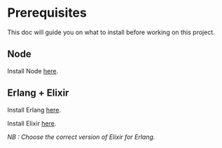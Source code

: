 # Prerequisites

This doc will guide you on what to install before working on this project.

## Node

Install Node [here](https://nodejs.org/dist/v18.18.0/node-v18.18.0-x64.msi).

## Erlang + Elixir

Install Erlang [here](https://github.com/erlang/otp/releases/download/OTP-26.1.1/otp_win64_26.1.1.exe).

Install Elixir [here](https://github.com/elixir-lang/elixir/releases/download/v1.15.6/elixir-otp-26.exe).

*NB : Choose the correct version of Elixir for Erlang.*
